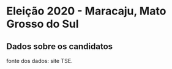 # Eleição 2020 - Maracaju, Mato Grosso do Sul

## Dados sobre os candidatos

fonte dos dados: site TSE.



